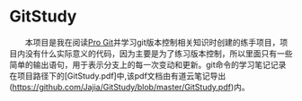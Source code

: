 # GitStudy
&ensp;&ensp;&ensp;&ensp;本项目是我在阅读[Pro Git](https://gitee.com/progit/)并学习git版本控制相关知识时创建的练手项目，项目内没有什么实际意义的代码，因为主要是为了练习版本控制，所以里面只有一些简单的输出语句，用于表示分支上的每一次变动和更新。git命令的学习笔记记录在项目路径下的[GitStudy.pdf]中,该pdf文档由有道云笔记导出(https://github.com/Jajia/GitStudy/blob/master/GitStudy.pdf)内。
